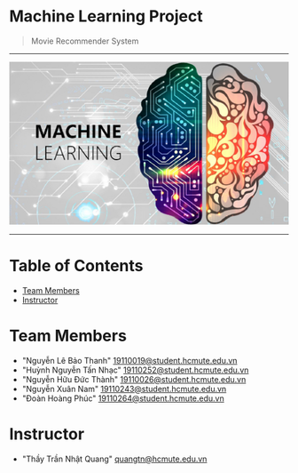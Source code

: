 # Machine Learning Project
> Movie Recommender System
<hr>

![Alt text](Resource/MachineLearning.png?raw=true "Machine Learning")

<hr>

# Table of Contents
* [Team Members](#team-members)
* [Instructor](#instructor)

# <a name="team-members"></a>Team Members
* "Nguyễn Lê Bảo Thanh" <19110019@student.hcmute.edu.vn>
* "Huỳnh Nguyễn Tấn Nhạc" <19110252@student.hcmute.edu.vn>
* "Nguyễn Hữu Đức Thành" <19110026@student.hcmute.edu.vn>
* "Nguyễn Xuân Nam" <19110243@student.hcmute.edu.vn>
* "Đoàn Hoàng Phúc" <19110264@student.hcmute.edu.vn>

# <a name="instructor"></a>Instructor
* "Thầy Trần Nhật Quang" <quangtn@hcmute.edu.vn>